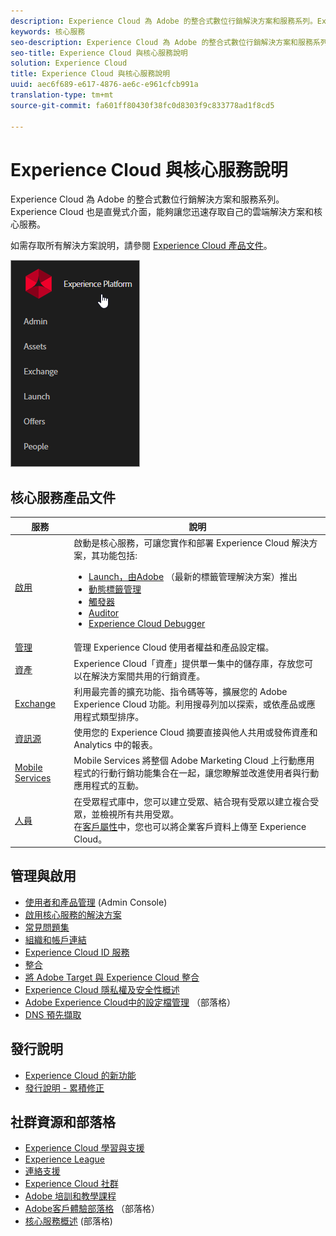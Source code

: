 ```yaml
---
description: Experience Cloud 為 Adobe 的整合式數位行銷解決方案和服務系列。Experience Cloud 也是直覺式介面，能夠讓您迅速存取自己的雲端解決方案和核心服務。
keywords: 核心服務
seo-description: Experience Cloud 為 Adobe 的整合式數位行銷解決方案和服務系列。Experience Cloud 也是直覺式介面，能夠讓您迅速存取自己的雲端解決方案和核心服務。
seo-title: Experience Cloud 與核心服務說明
solution: Experience Cloud
title: Experience Cloud 與核心服務說明
uuid: aec6f689-e617-4876-ae6c-e961cfcb991a
translation-type: tm+mt
source-git-commit: fa601ff80430f38fc0d8303f9c833778ad1f8cd5

---
```



# Experience Cloud 與核心服務說明

Experience Cloud 為 Adobe 的整合式數位行銷解決方案和服務系列。Experience Cloud 也是直覺式介面，能夠讓您迅速存取自己的雲端解決方案和核心服務。

如需存取所有解決方案說明，請參閱 [Experience Cloud 產品文件](landing/experience-cloud-home.md)。

![](assets/experience-cloud-core-services.png)

## 核心服務產品文件

| 服務 | 說明 |
|--- |--- |
| [啟用](activation/activation.md) | 啟動是核心服務，可讓您實作和部署 Experience Cloud 解決方案，其功能包括:<ul><li>[Launch，由Adobe](https://docs.adobelaunch.com/) （最新的標籤管理解決方案）推出</li><li>[動態標籤管理](https://marketing.adobe.com/resources/help/en_US/dtm/)</li><li>[觸發器](activation/triggers.md)</li><li>[Auditor](https://marketing.adobe.com/resources/help/en_US/auditor/)</li><li>[Experience Cloud Debugger](https://marketing.adobe.com/resources/help/en_US/experience-cloud-debugger/)</li></ul> |
| [管理](admin-getting-started/admin-getting-started.md) | 管理 Experience Cloud 使用者權益和產品設定檔。 |
| [資產](experience-cloud-assets/experience-cloud-assets.md) | Experience Cloud「資產」提供單一集中的儲存庫，存放您可以在解決方案間共用的行銷資產。 |
| [Exchange](https://experiencecloud.adobeexchange.com/) | 利用最完善的擴充功能、指令碼等等，擴展您的 Adobe Experience Cloud 功能。利用搜尋列加以探索，或依產品或應用程式類型排序。 |
| [資訊源](feed.md) | 使用您的 Experience Cloud 摘要直接與他人共用或發佈資產和 Analytics 中的報表。 |
| [Mobile Services](https://marketing.adobe.com/resources/help/en_US/mobile/) | Mobile Services 將整個 Adobe Marketing Cloud 上行動應用程式的行動行銷功能集合在一起，讓您瞭解並改進使用者與行動應用程式的互動。 |
| [人員](audience-library/audience-library.md) | 在受眾程式庫中，您可以建立受眾、結合現有受眾以建立複合受眾，並檢視所有共用受眾。<br>在[客戶屬性](attributes/attributes.md)中，您也可以將企業客戶資料上傳至 Experience Cloud。 |

## 管理與啟用

* [使用者和產品管理](admin-getting-started/admin-getting-started.md) (Admin Console)
* [啟用核心服務的解決方案](core-services/core-services.md)
* [常見問題集](admin-getting-started/admin-getting-started.md)
* [組織和帳戶連結](admin-getting-started/organizations.md)
* [Experience Cloud ID 服務](https://marketing.adobe.com/resources/help/en_US/mcvid/)
* [整合](marketing-cloud-integrations.md)
* [將 Adobe Target 與 Experience Cloud 整合](https://marketing.adobe.com/resources/help/en_US/target/a4t/c_integrating_target_with_mac.html)
* [Experience Cloud 隱私權及安全性概述](assets/Adobe-Marketing-Cloud-Privacy-and-Security-Overview.pdf)
* [Adobe Experience Cloud中的設定檔管理](https://theblog.adobe.com/profile-management-adobe-marketing-cloud-comes-together/) （部落格）
* [DNS 預先擷取](admin-getting-started/admin-getting-started.md#concept_6BC8C6856E3644F8956D7AD0A96383B7)

## 發行說明

* [Experience Cloud 的新功能](marketing-cloud-interface/marketing-cloud-interface.md#concept_9A4370BD59744928BDC9F87E978798B3)
* [發行說明 - 累積修正](marketing-cloud-interface/release-notes.md#concept_F5C9FF69A5B44395BB5FA0552F4E9175)

## 社群資源和部落格

* [Experience Cloud 學習與支援](https://helpx.adobe.com/support/experience-cloud.html)
* [Experience League](https://landing.adobe.com/experience-league/)
* [連絡支援](https://helpx.adobe.com/contact/enterprise-support.ec.html)
* [Experience Cloud 社群](https://forums.adobe.com/community/experience-cloud)
* [Adobe 培訓和教學課程](https://helpx.adobe.com/learning.html?promoid=KAUDK)
* [Adobe客戶體驗部落格](https://theblog.adobe.com/customer-experience/) （部落格）
* [核心服務概述](https://theblog.adobe.com/part-2-capturing-leveraging-consumer-behavior-adobe-marketing-cloud/) (部落格)
